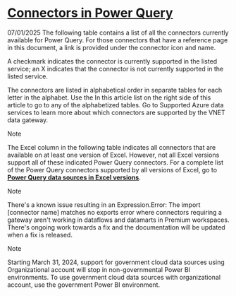 # **[Connectors in Power Query](https://learn.microsoft.com/en-us/power-query/connectors/)**

07/01/2025
The following table contains a list of all the connectors currently available for Power Query. For those connectors that have a reference page in this document, a link is provided under the connector icon and name.

A checkmark indicates the connector is currently supported in the listed service; an X indicates that the connector is not currently supported in the listed service.

The connectors are listed in alphabetical order in separate tables for each letter in the alphabet. Use the In this article list on the right side of this article to go to any of the alphabetized tables. Go to Supported Azure data services to learn more about which connectors are supported by the VNET data gateway.

 Note

The Excel column in the following table indicates all connectors that are available on at least one version of Excel. However, not all Excel versions support all of these indicated Power Query connectors. For a complete list of the Power Query connectors supported by all versions of Excel, go to **[Power Query data sources in Excel versions](https://support.microsoft.com/office/power-query-data-sources-in-excel-versions-e9332067-8e49-46fc-97ff-f2e1bfa0cb16)**.

 Note

There's a known issue resulting in an Expression.Error: The import [connector name] matches no exports error where connectors requiring a gateway aren't working in dataflows and datamarts in Premium workspaces. There's ongoing work towards a fix and the documentation will be updated when a fix is released.

 Note

Starting March 31, 2024, support for government cloud data sources using Organizational account will stop in non-governmental Power BI environments. To use government cloud data sources with organizational account, use the government Power BI environment.
